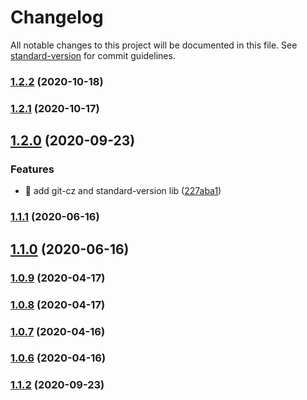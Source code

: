 # Changelog

All notable changes to this project will be documented in this file. See [standard-version](https://github.com/conventional-changelog/standard-version) for commit guidelines.

### [1.2.2](https://github.com/yeukfei02/stolenBike/compare/v1.2.1...v1.2.2) (2020-10-18)

### [1.2.1](https://github.com/yeukfei02/stolenBike/compare/v1.2.0...v1.2.1) (2020-10-17)

## [1.2.0](https://github.com/yeukfei02/stolenBike/compare/v1.1.2...v1.2.0) (2020-09-23)


### Features

* 🎸 add git-cz and standard-version lib ([227aba1](https://github.com/yeukfei02/stolenBike/commit/227aba18f158085357acd811d7001d40d9505995))

### [1.1.1](https://github.com/yeukfei02/stolenBike/compare/v1.1.0...v1.1.1) (2020-06-16)

## [1.1.0](https://github.com/yeukfei02/stolenBike/compare/v1.0.9...v1.1.0) (2020-06-16)

### [1.0.9](https://github.com/yeukfei02/stolenBike/compare/v1.0.8...v1.0.9) (2020-04-17)

### [1.0.8](https://github.com/yeukfei02/stolenBike/compare/v1.0.7...v1.0.8) (2020-04-17)

### [1.0.7](https://github.com/yeukfei02/stolenBike/compare/v1.0.6...v1.0.7) (2020-04-16)

### [1.0.6](https://github.com/yeukfei02/stolenBike/compare/v1.0.5...v1.0.6) (2020-04-16)

### [1.1.2](https://github.com/yeukfei02/stolenBike/compare/v1.0.5...v1.1.2) (2020-09-23)
